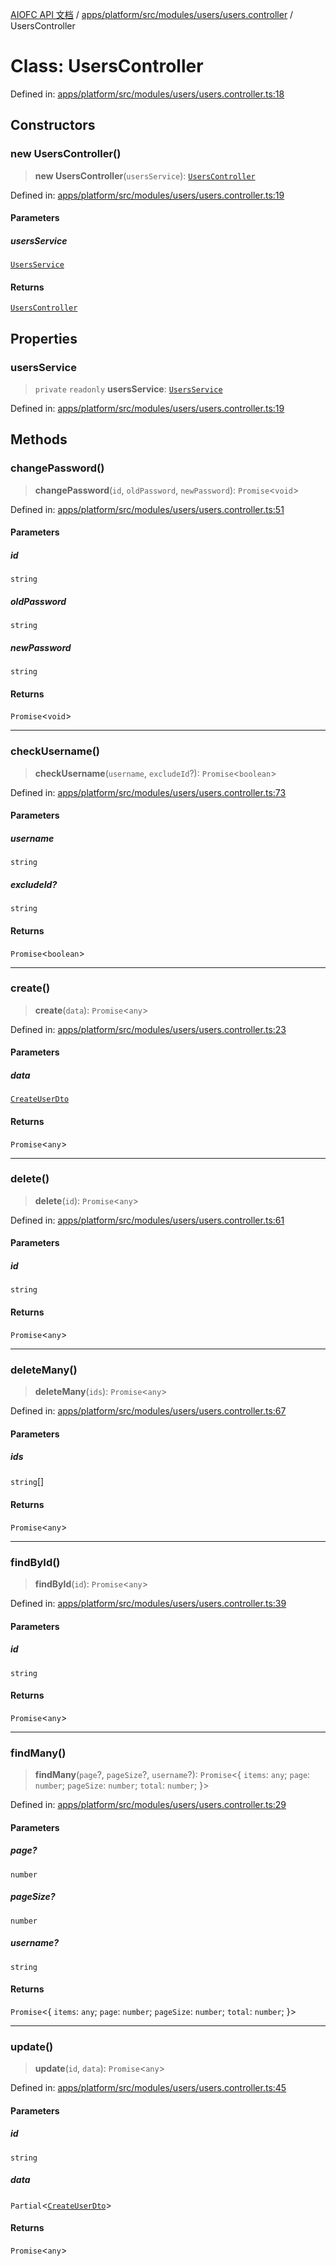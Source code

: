 [AIOFC API 文档](../../../../../../../index.md) / [apps/platform/src/modules/users/users.controller](../index.md) / UsersController

# Class: UsersController

Defined in: [apps/platform/src/modules/users/users.controller.ts:18](https://github.com/aiofc-nx/aiofc-nx-20250117/blob/67a7c164367a9389d2ffea309275a0822750a8a2/apps/platform/src/modules/users/users.controller.ts#L18)

## Constructors

### new UsersController()

> **new UsersController**(`usersService`): [`UsersController`](UsersController.md)

Defined in: [apps/platform/src/modules/users/users.controller.ts:19](https://github.com/aiofc-nx/aiofc-nx-20250117/blob/67a7c164367a9389d2ffea309275a0822750a8a2/apps/platform/src/modules/users/users.controller.ts#L19)

#### Parameters

##### usersService

[`UsersService`](../../users.service/classes/UsersService.md)

#### Returns

[`UsersController`](UsersController.md)

## Properties

### usersService

> `private` `readonly` **usersService**: [`UsersService`](../../users.service/classes/UsersService.md)

Defined in: [apps/platform/src/modules/users/users.controller.ts:19](https://github.com/aiofc-nx/aiofc-nx-20250117/blob/67a7c164367a9389d2ffea309275a0822750a8a2/apps/platform/src/modules/users/users.controller.ts#L19)

## Methods

### changePassword()

> **changePassword**(`id`, `oldPassword`, `newPassword`): `Promise`\<`void`\>

Defined in: [apps/platform/src/modules/users/users.controller.ts:51](https://github.com/aiofc-nx/aiofc-nx-20250117/blob/67a7c164367a9389d2ffea309275a0822750a8a2/apps/platform/src/modules/users/users.controller.ts#L51)

#### Parameters

##### id

`string`

##### oldPassword

`string`

##### newPassword

`string`

#### Returns

`Promise`\<`void`\>

***

### checkUsername()

> **checkUsername**(`username`, `excludeId`?): `Promise`\<`boolean`\>

Defined in: [apps/platform/src/modules/users/users.controller.ts:73](https://github.com/aiofc-nx/aiofc-nx-20250117/blob/67a7c164367a9389d2ffea309275a0822750a8a2/apps/platform/src/modules/users/users.controller.ts#L73)

#### Parameters

##### username

`string`

##### excludeId?

`string`

#### Returns

`Promise`\<`boolean`\>

***

### create()

> **create**(`data`): `Promise`\<`any`\>

Defined in: [apps/platform/src/modules/users/users.controller.ts:23](https://github.com/aiofc-nx/aiofc-nx-20250117/blob/67a7c164367a9389d2ffea309275a0822750a8a2/apps/platform/src/modules/users/users.controller.ts#L23)

#### Parameters

##### data

[`CreateUserDto`](../../dto/user.dto/classes/CreateUserDto.md)

#### Returns

`Promise`\<`any`\>

***

### delete()

> **delete**(`id`): `Promise`\<`any`\>

Defined in: [apps/platform/src/modules/users/users.controller.ts:61](https://github.com/aiofc-nx/aiofc-nx-20250117/blob/67a7c164367a9389d2ffea309275a0822750a8a2/apps/platform/src/modules/users/users.controller.ts#L61)

#### Parameters

##### id

`string`

#### Returns

`Promise`\<`any`\>

***

### deleteMany()

> **deleteMany**(`ids`): `Promise`\<`any`\>

Defined in: [apps/platform/src/modules/users/users.controller.ts:67](https://github.com/aiofc-nx/aiofc-nx-20250117/blob/67a7c164367a9389d2ffea309275a0822750a8a2/apps/platform/src/modules/users/users.controller.ts#L67)

#### Parameters

##### ids

`string`[]

#### Returns

`Promise`\<`any`\>

***

### findById()

> **findById**(`id`): `Promise`\<`any`\>

Defined in: [apps/platform/src/modules/users/users.controller.ts:39](https://github.com/aiofc-nx/aiofc-nx-20250117/blob/67a7c164367a9389d2ffea309275a0822750a8a2/apps/platform/src/modules/users/users.controller.ts#L39)

#### Parameters

##### id

`string`

#### Returns

`Promise`\<`any`\>

***

### findMany()

> **findMany**(`page`?, `pageSize`?, `username`?): `Promise`\<\{ `items`: `any`; `page`: `number`; `pageSize`: `number`; `total`: `number`; \}\>

Defined in: [apps/platform/src/modules/users/users.controller.ts:29](https://github.com/aiofc-nx/aiofc-nx-20250117/blob/67a7c164367a9389d2ffea309275a0822750a8a2/apps/platform/src/modules/users/users.controller.ts#L29)

#### Parameters

##### page?

`number`

##### pageSize?

`number`

##### username?

`string`

#### Returns

`Promise`\<\{ `items`: `any`; `page`: `number`; `pageSize`: `number`; `total`: `number`; \}\>

***

### update()

> **update**(`id`, `data`): `Promise`\<`any`\>

Defined in: [apps/platform/src/modules/users/users.controller.ts:45](https://github.com/aiofc-nx/aiofc-nx-20250117/blob/67a7c164367a9389d2ffea309275a0822750a8a2/apps/platform/src/modules/users/users.controller.ts#L45)

#### Parameters

##### id

`string`

##### data

`Partial`\<[`CreateUserDto`](../../dto/user.dto/classes/CreateUserDto.md)\>

#### Returns

`Promise`\<`any`\>
